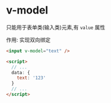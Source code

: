# v-model

只能用于表单类(输入类)元素,有 `value` 属性

作用: 实现双向绑定

```html
<input v-model="text" />

<script>
  // ...
  data: {
    text: '123'
  }
  // ...
</script>
```
